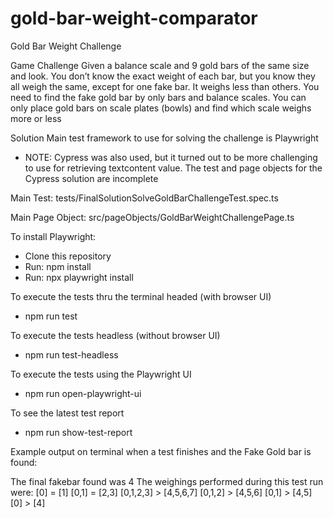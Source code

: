 # gold-bar-weight-comparator
Gold Bar Weight Challenge

Game Challenge
Given a balance scale and 9 gold bars of the same size and look. You don’t know the exact weight of each bar,
but you know they all weigh the same, except for one fake bar. It weighs less than others. You need to find the fake
gold bar by only bars and balance scales.
You can only place gold bars on scale plates (bowls) and find which scale weighs more or less

Solution
Main test framework to use for solving the challenge is Playwright
- NOTE: Cypress was also used, but it turned out to be more challenging to use for retrieving textcontent value. The test and page objects for the Cypress solution are incomplete

Main Test:
tests/FinalSolutionSolveGoldBarChallengeTest.spec.ts

Main Page Object:
src/pageObjects/GoldBarWeightChallengePage.ts

To install Playwright:
- Clone this repository
- Run: npm install
- Run: npx playwright install

To execute the tests thru the terminal headed (with browser UI)
- npm run test

To execute the tests headless (without browser UI)
- npm run test-headless

To execute the tests using the Playwright UI
- npm run open-playwright-ui

To see the latest test report
- npm run show-test-report

Example output on terminal when a test finishes and the Fake Gold bar is found:

The final fakebar found was 4
The weighings performed during this test run were: 
[0] = [1]
[0,1] = [2,3]
[0,1,2,3] > [4,5,6,7]
[0,1,2] > [4,5,6]
[0,1] > [4,5]
[0] > [4]